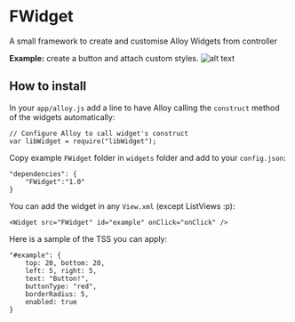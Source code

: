 # FWidget
A small framework to create and customise Alloy Widgets from controller

**Example:** create a button and attach custom styles.
![alt text](https://github.com/PierreGUI/FWidget/blob/master/documentation/screen0.png "Logo Title Text 1")

## How to install

In your `app/alloy.js` add a line to have Alloy calling the `construct` method of the widgets automatically:
```
// Configure Alloy to call widget's construct
var libWidget = require("libWidget");
```

Copy example `FWidget` folder in `widgets` folder and add to your `config.json`:
```
"dependencies": {
	"FWidget":"1.0"
}
```

You can add the widget in any `View.xml` (except ListViews :p):
```
<Widget src="FWidget" id="example" onClick="onClick" />
```

Here is a sample of the TSS you can apply:
```
"#example": {
    top: 20, bottom: 20,
    left: 5, right: 5,
    text: "Button!",
    buttonType: "red",
    borderRadius: 5,
    enabled: true
}
```

